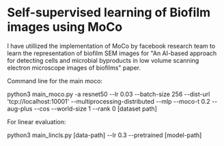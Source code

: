 # Self-supervised learning of Biofilm images using MoCo
I have utillized the implementation of MoCo by facebook research team to learn the representation of biofilm SEM images for "An AI-based approach for detecting cells and microbial byproducts in low volume scanning electron microscope images of biofilms" paper.

Command line for the main moco:

python3 main_moco.py -a resnet50 --lr 0.03 --batch-size 256 --dist-url 'tcp://localhost:10001' --multiprocessing-distributed --mlp --moco-t 0.2 --aug-plus --cos --world-size 1 --rank 0 [dataset path]

For linear evaluation:

python3 main_lincls.py [data-path] --lr 0.3 --pretrained [model-path]

